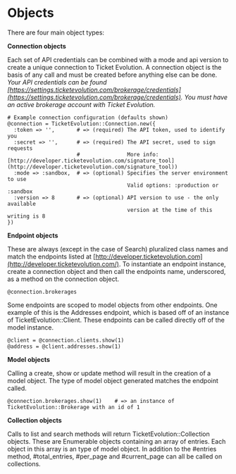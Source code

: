 Objects
=======
There are four main object types:

**Connection objects**

Each set of API credentials can be combined with a mode and api version to create a unique connection to Ticket Evolution. A connection object is the basis of any call and must be created before anything else can be done. _Your API credentials can be found [https://settings.ticketevolution.com/brokerage/credentials](https://settings.ticketevolution.com/brokerage/credentials). You must have an active brokerage account with Ticket Evolution._

    # Example connection configuration (defaults shown)
    @connection = TicketEvolution::Connection.new({
      :token => '',       # => (required) The API token, used to identify you
      :secret => '',      # => (required) The API secret, used to sign requests
                          #               More info: [http://developer.ticketevolution.com/signature_tool](http://developer.ticketevolution.com/signature_tool))
      :mode => :sandbox,  # => (optional) Specifies the server environment to use
                                          Valid options: :production or :sandbox
      :version => 8       # => (optional) API version to use - the only available
                                          version at the time of this writing is 8
    })

**Endpoint objects**

These are always (except in the case of Search) pluralized class names and match the endpoints listed at [http://developer.ticketevolution.com](http://developer.ticketevolution.com/). To instantiate an endpoint instance, create a connection object and then call the endpoints name, underscored, as a method on the connection object.

    @connection.brokerages

Some endpoints are scoped to model objects from other endpoints. One example of this is the Addresses endpoint, which is based off of an instance of TicketEvolution::Client. These endpoints can be called directly off of the model instance.

    @client = @connection.clients.show(1)
    @address = @client.addresses.show(1)

**Model objects**

Calling a create, show or update method will result in the creation of a model object. The type of model object generated matches the endpoint called.

    @connection.brokerages.show(1)    # => an instance of TicketEvolution::Brokerage with an id of 1

**Collection objects**

Calls to list and search methods will return TicketEvolution::Collection objects. These are Enumerable objects containing an array of entries. Each object in this array is an type of model object. In addition to the #entries method, #total_entries, #per_page and #current_page can all be called on collections.

